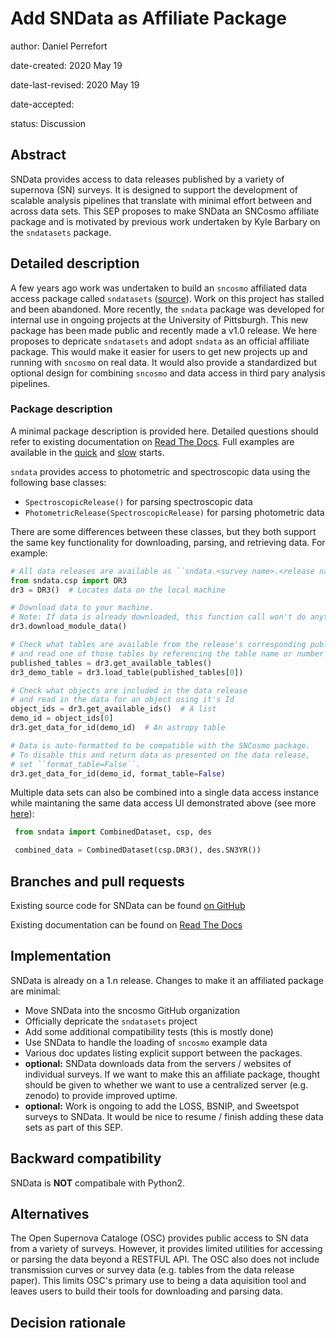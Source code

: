 # Add SNData as Affiliate Package


author: Daniel Perrefort

date-created: 2020 May 19

date-last-revised:  2020 May 19

date-accepted: 

status: Discussion 



## Abstract

SNData provides access to data releases published by a variety of supernova (SN) surveys. It is designed to support the development of scalable analysis pipelines that translate with minimal effort between and across data sets. This SEP proposes to make SNData an SNCosmo affiliate package and is motivated by previous work undertaken by Kyle Barbary on the `sndatasets` package.




## Detailed description

A few years ago work was undertaken to build an `sncosmo` affiliated data access package called `sndatasets` ([source](https://github.com/sncosmo/sndatasets)). Work on this project has stalled and been abandoned. More recently, the `sndata` package was developed for internal use in ongoing projects at the University of Pittsburgh. This new package has been made public and recently made a v1.0 release. We here proposes to depricate `sndatasets`  and adopt  `sndata` as an official affiliate package. This would make it easier for users to get new projects up and running with `sncosmo` on real data. It would also provide a standardized but optional design for combining  `sncosmo` and data access in third pary analysis pipelines.



### Package description

A minimal package description is provided here. Detailed questions should refer to existing documentation on [Read The Docs](https://sn-data.readthedocs.io/en/latest/). Full examples are available in the [quick](https://sn-data.readthedocs.io/en/latest/getting_started/quick_start.html) and [slow](https://sn-data.readthedocs.io/en/latest/getting_started/slow_start.html) starts.



`sndata` provides access to photometric and spectroscopic data using the following base classes:

- `SpectroscopicRelease()` for parsing spectroscopic data
- `PhotometricRelease(SpectroscopicRelease)` for parsing photometric data

There are some differences between these classes, but they both support the same key functionality for downloading, parsing, and retrieving data. For example:

```python
# All data releases are available as ``sndata.<survey name>.<release name>``
from sndata.csp import DR3
dr3 = DR3()  # Locates data on the local machine

# Download data to your machine.
# Note: If data is already downloaded, this function call won't do anything.
dr3.download_module_data()

# Check what tables are available from the release's corresponding publication
# and read one of those tables by referencing the table name or number
published_tables = dr3.get_available_tables()
dr3_demo_table = dr3.load_table(published_tables[0])

# Check what objects are included in the data release
# and read in the data for an object using it's Id
object_ids = dr3.get_available_ids()  # A list
demo_id = object_ids[0]
dr3.get_data_for_id(demo_id)  # An astropy table

# Data is auto-formatted to be compatible with the SNCosmo package.
# To disable this and return data as presented on the data release,
# set ``format_table=False``.
dr3.get_data_for_id(demo_id, format_table=False)

```

Multiple data sets can also be combined into a single data access instance while maintaning the same data access UI demonstrated above (see more [here](https://sn-data.readthedocs.io/en/latest/getting_started/combining_datasets.html)):

```python
 from sndata import CombinedDataset, csp, des

 combined_data = CombinedDataset(csp.DR3(), des.SN3YR())
```






## Branches and pull requests

Existing source code for SNData can be found [on GitHub](https://github.com/mwvgroup/sndata)

Existing documentation can be found on [Read The Docs](https://sn-data.readthedocs.io/en/latest/)



## Implementation

SNData is already on a 1.n release. Changes to make it an affiliated package are minimal:

- Move SNData into the sncosmo GitHub organization
- Officially depricate the `sndatasets` project
- Add some additional compatibility tests (this is mostly done)
- Use SNData to handle the loading of `sncosmo` example data
- Various doc updates listing explicit support between the packages.
- **optional:** SNData downloads data from the servers / websites of individual surveys. If we want to make this an affiliate package, thought should be given to whether we want to use a centralized server (e.g. zenodo) to provide improved uptime.
- **optional:** Work is ongoing to add the LOSS, BSNIP, and Sweetspot surveys to SNData. It would be nice to resume / finish adding these data sets as part of this SEP.




## Backward compatibility

SNData is **NOT** compatibale with Python2.




## Alternatives

The Open Supernova Cataloge (OSC) provides public access to SN data from a variety of surveys. However, it provides limited utilities for accessing or parsing the data beyond a RESTFUL API. The OSC also does not include transmission curves or survey data (e.g. tables from the data release paper). This limits OSC's primary use to being a data aquisition tool and leaves users to build their tools for downloading and parsing data.




## Decision rationale

<!-- To be filled in when the proposal is accepted or rejected -->
